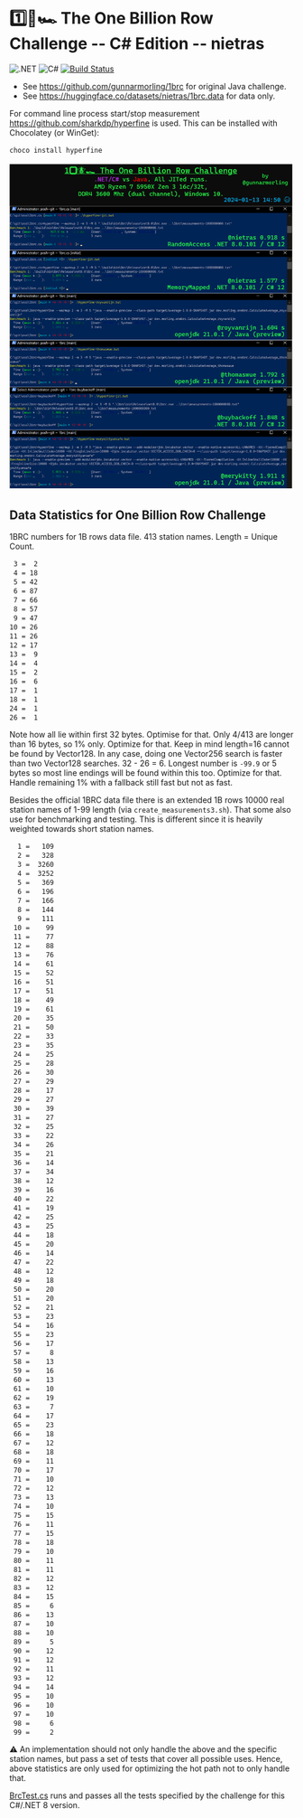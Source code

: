 ﻿# 1️⃣🐝🏎️ The One Billion Row Challenge -- C# Edition -- nietras
![.NET](https://img.shields.io/badge/net8.0-5C2D91?logo=.NET&labelColor=gray)
![C#](https://img.shields.io/badge/12.0-239120?logo=csharp&logoColor=white&labelColor=gray)
[![Build Status](https://github.com/nietras/1brc.cs/actions/workflows/dotnet.yml/badge.svg?branch=main)](https://github.com/nietras/1brc.cs/actions/workflows/dotnet.yml)


* See https://github.com/gunnarmorling/1brc for original Java challenge.
* See https://huggingface.co/datasets/nietras/1brc.data for data only.

For command line process start/stop measurement
https://github.com/sharkdp/hyperfine is used. This can be installed with
Chocolatey (or WinGet):
```
choco install hyperfine
```

![1Brc Comparison](1brc-comparison.png)

## Data Statistics for One Billion Row Challenge
1BRC numbers for 1B rows data file. 413 station names. Length = Unique Count.
```
 3 =  2
 4 = 18
 5 = 42
 6 = 87
 7 = 66
 8 = 57
 9 = 47
10 = 26
11 = 26
12 = 17
13 =  9
14 =  4
15 =  2
16 =  6
17 =  1
18 =  1
24 =  1
26 =  1
```
Note how all lie within first 32 bytes. Optimise for that. Only 4/413 are longer
than 16 bytes, so 1% only. Optimize for that. Keep in mind length=16 cannot be
found by Vector128. In any case, doing one Vector256 search is faster than two
Vector128 searches. 32 - 26 = 6. Longest number is `-99.9` or 5 bytes so most
line endings will be found within this too. Optimize for that.
Handle remaining 1% with a fallback still fast but not as fast.

Besides the official 1BRC data file there is an extended 1B rows 10000 real
station names of 1-99 length (via `create_measurements3.sh`). That some also use
for benchmarking and testing. This is different since it is heavily weighted
towards short station names.
```
  1 =   109
  2 =   328
  3 =  3260
  4 =  3252
  5 =   369
  6 =   196
  7 =   166
  8 =   144
  9 =   111
 10 =    99
 11 =    77
 12 =    88
 13 =    76
 14 =    61
 15 =    52
 16 =    51
 17 =    51
 18 =    49
 19 =    61
 20 =    35
 21 =    50
 22 =    33
 23 =    35
 24 =    25
 25 =    28
 26 =    30
 27 =    29
 28 =    17
 29 =    27
 30 =    39
 31 =    27
 32 =    25
 33 =    22
 34 =    26
 35 =    21
 36 =    14
 37 =    34
 38 =    12
 39 =    16
 40 =    22
 41 =    19
 42 =    25
 43 =    25
 44 =    18
 45 =    20
 46 =    14
 47 =    22
 48 =    12
 49 =    18
 50 =    20
 51 =    20
 52 =    21
 53 =    23
 54 =    16
 55 =    23
 56 =    17
 57 =     8
 58 =    13
 59 =    16
 60 =    13
 61 =    10
 62 =    19
 63 =     7
 64 =    17
 65 =    23
 66 =    18
 67 =    12
 68 =    18
 69 =    11
 70 =    17
 71 =    10
 72 =    12
 73 =    13
 74 =    10
 75 =    15
 76 =    11
 77 =    15
 78 =    18
 79 =    10
 80 =    11
 81 =    11
 82 =    12
 83 =    12
 84 =    15
 85 =     6
 86 =    13
 87 =    10
 88 =    10
 89 =     5
 90 =    12
 91 =    12
 92 =    11
 93 =    12
 94 =    14
 95 =    10
 96 =    10
 97 =    10
 98 =     6
 99 =     2
```

⚠ An implementation should not only handle the above and the specific station
names, but pass a set of tests that cover all possible uses. Hence, above
statistics are only used for optimizing the hot path not to only handle that.

[BrcTest.cs](./src/Brc.Test/BrcTest.cs) runs and passes all the tests specified
by the challenge for this C#/.NET 8 version.